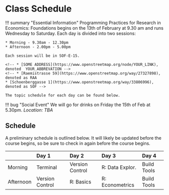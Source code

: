 # Class Schedule

!!! summary "Essential Information"
    Programming Practices for Research in Economics: Foundations begins on the 13th of February at 9.30 am and runs Wednesday to Saturday.
    Each day is divided into two sessions:

    * Morning - 9.30am - 12.30pm
    * Afternoon - 2.00pm - 5.00pm

    Each session will be in SOF-E-15.

    <!-- * [SOME ADDRESS](https://www.openstreetmap.org/node/YOUR_LINK), denoted  YOUR_ABBREVATION -->
    <!-- * [Raemistrasse 59](https://www.openstreetmap.org/way/27327898), denoted as RAA
    * [Schoenberggasse 1](https://www.openstreetmap.org/way/33806996), denoted as SOF -->

    The topic schedule for each day can be found below.

!!! bug "Social Event"
    We will go for drinks on Friday the 15th of Feb at 5.30pm. *Location: TBA*

## Schedule

A preliminary schedule is outlined below.
It will likely be updated before the course begins, so be sure to check in again before the course begins.

|           |   Day 1        |       Day 2     |        Day 3    |      Day 4   |
|:----------|:---------------|:----------------|:----------------|:-------------|
|  Morning  |   Terminal     | Version Control | R: Data Explor. |   Build Tools|
| Afternoon |Version Control |   R: Basics     | R: Econometrics |  Build Tools |
